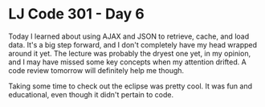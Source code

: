 # LJ Code 301 - Day 6

Today I learned about using AJAX and JSON to retrieve, cache, and load data. It's a big step forward, and I don't completely have my head wrapped around it yet. The lecture was probably the dryest one yet, in my opinion, and I may have missed some key concepts when my attention drifted. A code review tomorrow will definitely help me though.

Taking some time to check out the eclipse was pretty cool. It was fun and educational, even though it didn't pertain to code.
